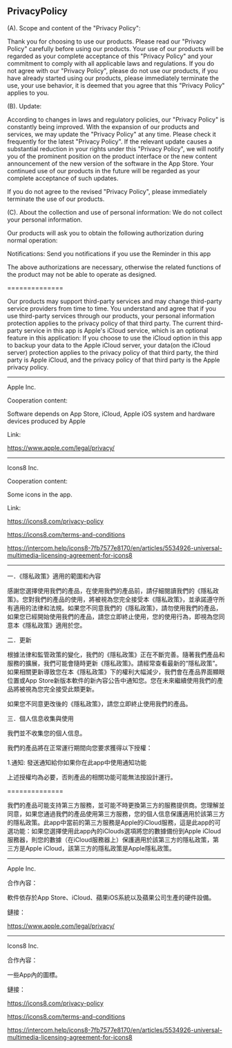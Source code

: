 ## PrivacyPolicy

(A). Scope and content of the "Privacy Policy":

Thank you for choosing to use our products. Please read our "Privacy Policy" carefully before using our products. Your use of our products will be regarded as your complete acceptance of this "Privacy Policy" and your commitment to comply with all applicable laws and regulations. If you do not agree with our "Privacy Policy", please do not use our products, if you have already started using our products, please immediately terminate the use, your use behavior, it is deemed that you agree that this "Privacy Policy" applies to you.

(B). Update:

According to changes in laws and regulatory policies, our "Privacy Policy" is constantly being improved. With the expansion of our products and services, we may update the "Privacy Policy" at any time. Please check it frequently for the latest "Privacy Policy". If the relevant update causes a substantial reduction in your rights under this "Privacy Policy", we will notify you of the prominent position on the product interface or the new content announcement of the new version of the software in the App Store. Your continued use of our products in the future will be regarded as your complete acceptance of such updates.

If you do not agree to the revised "Privacy Policy", please immediately terminate the use of our products.

(C). About the collection and use of personal information:
We do not collect your personal information.

Our products will ask you to obtain the following authorization during normal operation:

Notifications: Send you notifications if you use the Reminder in this app

The above authorizations are necessary, otherwise the related functions of the product may not be able to operate as designed.

==============

Our products may support third-party services and may change third-party service providers from time to time. You understand and agree that if you use third-party services through our products, your personal information protection applies to the privacy policy of that third party. The current third-party service in this app is Apple's iCloud service, which is an optional feature in this application: If you choose to use the iCloud option in this app to backup your data to the Apple iCloud server, your data(on the iCloud server) protection applies to the privacy policy of that third party, the third party is Apple iCloud, and the privacy policy of that third party is the Apple privacy policy. 

-------------------------------------------------------------------------------------------------------------

Apple Inc.

Cooperation content: 

Software depends on App Store, iCloud, Apple iOS system and hardware devices produced by Apple

Link: 

https://www.apple.com/legal/privacy/

-------------------------------------------------------------------------------------------------------------

Icons8 Inc.

Cooperation content: 

Some icons in the app.

Link: 

https://icons8.com/privacy-policy

https://icons8.com/terms-and-conditions

https://intercom.help/icons8-7fb7577e8170/en/articles/5534926-universal-multimedia-licensing-agreement-for-icons8

-------------------------------------------------------------------------------------------------------------

一．《隱私政策》適用的範圍和內容

感謝您選擇使用我們的產品，在使用我們的產品前，請仔細閱讀我們的《隱私政策》。您對我們的產品的使用，將被視為您完全接受本《隱私政策》，並承諾遵守所有適用的法律和法規。如果您不同意我們的《隱私政策》，請勿使用我們的產品，如果您已經開始使用我們的產品，請您立即終止使用，您的使用行為，即視為您同意本《隱私政策》適用於您。

二．更新

根據法律和監管政策的變化，我們的《隱私政策》正在不斷完善。隨著我們產品和服務的擴展，我們可能會隨時更新《隱私政策》。請經常查看最新的“隱私政策”。如果相關更新導致您在本《隱私政策》下的權利大幅減少，我們會在產品界面顯眼位置或App Store新版本軟件的新內容公告中通知您。您在未來繼續使用我們的產品將被視為您完全接受此類更新。

如果您不同意更改後的《隱私政策》，請您立即終止使用我們的產品。

三．個人信息收集與使用

我們並不收集您的個人信息。

我們的產品將在正常運行期間向您要求獲得以下授權：

1.通知: 發送通知給你如果你在此app中使用通知功能

上述授權均為必要，否則產品的相關功能可能無法按設計運行。

==============

我們的產品可能支持第三方服務，並可能不時更換第三方的服務提供商。您理解並同意，如果您通過我們的產品使用第三方服務，您的個人信息保護適用於該第三方的隱私政策。此app中當前的第三方服務是Apple的iCloud服務，這是此app的可選功能：如果您選擇使用此app內的iClouds選項將您的數據備份到Apple iCloud服務器，則您的數據（在iCloud服務器上）保護適用於該第三方的隱私政策，第三方是Apple iCloud，該第三方的隱私政策是Apple隱私政策。

-------------------------------------------------------------------------------------------------------------

Apple Inc.

合作內容：

軟件依存於App Store、iCloud、蘋果iOS系統以及蘋果公司生產的硬件設備。

鏈接：

https://www.apple.com/legal/privacy/


-------------------------------------------------------------------------------------------------------------

Icons8 Inc.

合作內容：

一些App內的圖標。

鏈接：

https://icons8.com/privacy-policy

https://icons8.com/terms-and-conditions

https://intercom.help/icons8-7fb7577e8170/en/articles/5534926-universal-multimedia-licensing-agreement-for-icons8


